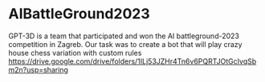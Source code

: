 # AIBattleGround2023

GPT-3D is a team that participated and won the AI battleground-2023 competition in Zagreb. Our task was to create a bot that will play crazy house chess variation with custom rules https://drive.google.com/drive/folders/1ILj53JZHr4Tn6v6PQRTJOtGcIvqSbm2n?usp=sharing